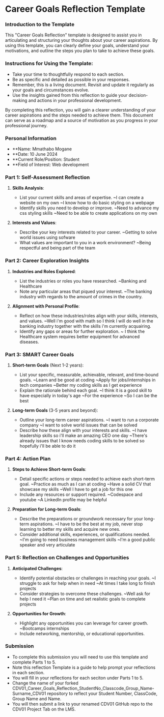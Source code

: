 
# Career Goals Reflection Template

### Introduction to the Template

This "Career Goals Reflection" template is designed to assist you in articulating and structuring your thoughts about your career aspirations. By using this template, you can clearly define your goals, understand your motivations, and outline the steps you plan to take to achieve these goals.

### Instructions for Using the Template:

- Take your time to thoughtfully respond to each section.
- Be as specific and detailed as possible in your responses.
- Remember, this is a living document. Revisit and update it regularly as your goals and circumstances evolve.
- Use the insights gained from this reflection to guide your decision-making and actions in your professional development.

By completing this reflection, you will gain a clearer understanding of your career aspirations and the steps needed to achieve them. This document can serve as a roadmap and a source of motivation as you progress in your professional journey.

### Personal Information

- **Name: Mmathabo Mogane
- **Date: 10 June 2024
- **Current Role/Position: Student
- **Field of Interest: Web development

### Part 1: Self-Assessment Reflection

1. **Skills Analysis**:
    
    - List your current skills and areas of expertise.
       ~I can create a website on my own
       ~I know how to do basic styling on a webpage
    - Identify skills you need to develop or improve.
       ~Need to advance my css styling skills
       ~Need to be able to create applications on my own
2. **Interests and Values**:
    
    - Describe your key interests related to your career.
       ~Getting to solve world issues using sofware
    - What values are important to you in a work environment?
       ~Being respectful and being part of the team

### Part 2: Career Exploration Insights

1. **Industries and Roles Explored**:
    
    - List the industries or roles you have researched.
       ~Banking and Healthcare
    - Note any particular areas that piqued your interest.
       ~The banking industry with regards to the amount of crimes in the country.
2. **Alignment with Personal Profile**:
    
    - Reflect on how these industries/roles align with your skills, interests, and values.
       ~Well i'm good with math so I think I will do well in the banking industry together with the skills i'm currently acquairing.
    - Identify any gaps or areas for further exploration.
       ~ I think the Healthcare system requires better equipment for advanced diseases.

### Part 3: SMART Career Goals

1. **Short-term Goals** (Next 1-2 years):
    
    - List your specific, measurable, achievable, relevant, and time-bound goals.
       ~Learn and be good at coding
       ~Apply for jobs/internships in tech companies
       ~Better my coding skills as I get experience
    - Explain the rationale behind each goal.
       ~I think it is a good skill to have especially in today's age
       ~For the experience
       ~So I can be the best
2. **Long-term Goals** (3-5 years and beyond):
    
    - Outline your long-term career aspirations.
       ~I want to run a corporate company
       ~I want to solve world issues that can be solved
    - Describe how these align with your interests and skills.
       ~I have leadership skills so i'll make an amazing CEO one day
       ~There's already issues that I know needs coding skills to be solved so hopefully i'll be able to do it

### Part 4: Action Plan

1. **Steps to Achieve Short-term Goals**:
    
    - Detail specific actions or steps needed to achieve each short-term goal.
       ~Practice as much as I can at coding
       ~Have a solid CV that showcase my skills
       ~Well I have to get a job for this one
    - Include any resources or support required.
       ~Codespace and youtube
       ~A LinkedIn profile may be helpful
2. **Preparation for Long-term Goals**:
    
    - Describe the preparations or groundwork necessary for your long-term aspirations.
       ~I have to be the best at my job, never stop learning to better my skills and acquire new ones.
    - Consider additional skills, experiences, or qualifications needed.
       ~I'm going to need business management skills
       ~I'm a good public speaker and very articulate

### Part 5: Reflection on Challenges and Opportunities

1. **Anticipated Challenges**:
    
    - Identify potential obstacles or challenges in reaching your goals.
       ~I struggle to ask for help when in need
       ~At times I take long to finish projects
    - Consider strategies to overcome these challenges.
       ~Well ask for help I need it
       ~Plan on time and set realistic goals to complete projects
2. **Opportunities for Growth**:
    
    - Highlight any opportunities you can leverage for career growth.
      ~Bootcamps internships
    - Include networking, mentorship, or educational opportunities.

### Submission

- To complete this submission you will need to use this template and complete Parts 1 to 5.
- Note this reflection Template is a guide to help prompt your reflections in each section.
- You will fill in your reflections for each seciton under Parts 1 to 5.
- Change the name of your forked CDV01_Career_Goals_Reflection_StudentNo_Classcode_Group_Name-Surname_CDV01 repository to reflect your Student Number, ClassCode, Group Name and Name.
- You will then submit a link to your renamed CDV01 GitHub repo to the CDV01 Project Tab on the LMS.



